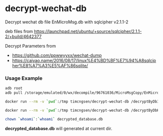 # decrypt-wechat-db
Decrypt wechat db file EnMicroMsg.db with sqlcipher v2.1.1-2

deb files from https://launchpad.net/ubuntu/+source/sqlcipher/2.1.1-2/+build/4642377

Decrypt Parameters from
- https://github.com/ppwwyyxx/wechat-dump
- https://caiyao.name/2016/08/17/linux%E4%BD%BF%E7%94%A8sqlcipher%E8%A7%A3%E5%AF%86sqlite/

### Usage Example

```bash
adb root
adb pull /storage/emulated/0/wx/decompile/96761036/MicroMsgCopy/EnMicroMsg.db ./

docker run --rm -v `pwd`:/tmp timcngsen/decrypt-wechat-db /decryptByDbImeiUin.sh /tmp/EnMicroMsg.db $imei $uin

docker run --rm -v `pwd`:/tmp timcngsen/decrypt-wechat-db /decryptByDbKey.sh /tmp/EnMicroMsg.db $key

chown `whoami`:`whoami` decrypted_database.db
```

__decrypted_database.db__ will generated at current dir.
